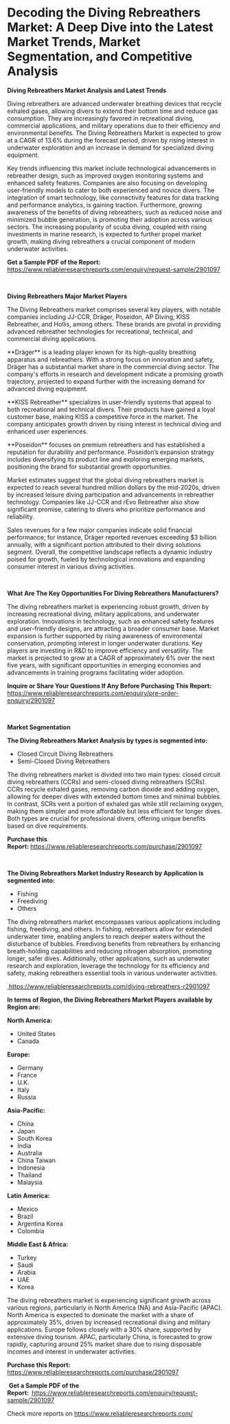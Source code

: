 <p><h1>Decoding the Diving Rebreathers Market: A Deep Dive into the Latest Market Trends, Market Segmentation, and Competitive Analysis</h1></p><p><strong>Diving Rebreathers Market Analysis and Latest Trends</strong></p>
<p><p>Diving rebreathers are advanced underwater breathing devices that recycle exhaled gases, allowing divers to extend their bottom time and reduce gas consumption. They are increasingly favored in recreational diving, commercial applications, and military operations due to their efficiency and environmental benefits. The Diving Rebreathers Market is expected to grow at a CAGR of 13.6% during the forecast period, driven by rising interest in underwater exploration and an increase in demand for specialized diving equipment.</p><p>Key trends influencing this market include technological advancements in rebreather design, such as improved oxygen monitoring systems and enhanced safety features. Companies are also focusing on developing user-friendly models to cater to both experienced and novice divers. The integration of smart technology, like connectivity features for data tracking and performance analytics, is gaining traction. Furthermore, growing awareness of the benefits of diving rebreathers, such as reduced noise and minimized bubble generation, is promoting their adoption across various sectors. The increasing popularity of scuba diving, coupled with rising investments in marine research, is expected to further propel market growth, making diving rebreathers a crucial component of modern underwater activities.</p></p>
<p><strong>Get a Sample PDF of the Report:&nbsp;</strong> <a href="https://www.reliableresearchreports.com/enquiry/request-sample/2901097?utm_campaign=2646&utm_medium=2&utm_source=Github&utm_content=ia&utm_term=16032025&utm_id=diving-rebreathers">https://www.reliableresearchreports.com/enquiry/request-sample/2901097</a></p>
<p>&nbsp;</p>
<p><strong>Diving Rebreathers Major Market Players</strong></p>
<p><p>The Diving Rebreathers market comprises several key players, with notable companies including JJ-CCR, Dräger, Poseidon, AP Diving, KISS Rebreather, and Hollis, among others. These brands are pivotal in providing advanced rebreather technologies for recreational, technical, and commercial diving applications.</p><p>**Dräger** is a leading player known for its high-quality breathing apparatus and rebreathers. With a strong focus on innovation and safety, Dräger has a substantial market share in the commercial diving sector. The company's efforts in research and development indicate a promising growth trajectory, projected to expand further with the increasing demand for advanced diving equipment.</p><p>**KISS Rebreather** specializes in user-friendly systems that appeal to both recreational and technical divers. Their products have gained a loyal customer base, making KISS a competitive force in the market. The company anticipates growth driven by rising interest in technical diving and enhanced user experiences.</p><p>**Poseidon** focuses on premium rebreathers and has established a reputation for durability and performance. Poseidon’s expansion strategy includes diversifying its product line and exploring emerging markets, positioning the brand for substantial growth opportunities.</p><p>Market estimates suggest that the global diving rebreathers market is expected to reach several hundred million dollars by the mid-2020s, driven by increased leisure diving participation and advancements in rebreather technology. Companies like JJ-CCR and rEvo Rebreather also show significant promise, catering to divers who prioritize performance and reliability.</p><p>Sales revenues for a few major companies indicate solid financial performance; for instance, Dräger reported revenues exceeding $3 billion annually, with a significant portion attributed to their diving solutions segment. Overall, the competitive landscape reflects a dynamic industry poised for growth, fueled by technological innovations and expanding consumer interest in various diving activities.</p></p>
<p>&nbsp;</p>
<p><strong>What Are The Key Opportunities For Diving Rebreathers Manufacturers?</strong></p>
<p><p>The diving rebreathers market is experiencing robust growth, driven by increasing recreational diving, military applications, and underwater exploration. Innovations in technology, such as enhanced safety features and user-friendly designs, are attracting a broader consumer base. Market expansion is further supported by rising awareness of environmental conservation, prompting interest in longer underwater durations. Key players are investing in R&D to improve efficiency and versatility. The market is projected to grow at a CAGR of approximately 6% over the next five years, with significant opportunities in emerging economies and advancements in training programs facilitating wider adoption.</p></p>
<p><strong>Inquire or Share Your Questions If Any Before Purchasing This Report:</strong> <a href="https://www.reliableresearchreports.com/enquiry/pre-order-enquiry/2901097?utm_campaign=2646&utm_medium=2&utm_source=Github&utm_content=ia&utm_term=16032025&utm_id=diving-rebreathers">https://www.reliableresearchreports.com/enquiry/pre-order-enquiry/2901097</a></p>
<p>&nbsp;</p>
<p><strong>Market Segmentation</strong></p>
<p><strong>The Diving Rebreathers Market Analysis by types is segmented into:</strong></p>
<p><ul><li>Closed Circuit Diving Rebreathers</li><li>Semi-Closed Diving Rebreathers</li></ul></p>
<p><p>The diving rebreathers market is divided into two main types: closed circuit diving rebreathers (CCRs) and semi-closed diving rebreathers (SCRs). CCRs recycle exhaled gases, removing carbon dioxide and adding oxygen, allowing for deeper dives with extended bottom times and minimal bubbles. In contrast, SCRs vent a portion of exhaled gas while still reclaiming oxygen, making them simpler and more affordable but less efficient for longer dives. Both types are crucial for professional divers, offering unique benefits based on dive requirements.</p></p>
<p><strong>Purchase this Report:&nbsp;</strong><a href="https://www.reliableresearchreports.com/purchase/2901097?utm_campaign=2646&utm_medium=2&utm_source=Github&utm_content=ia&utm_term=16032025&utm_id=diving-rebreathers">https://www.reliableresearchreports.com/purchase/2901097</a></p>
<p>&nbsp;</p>
<p><strong>The Diving Rebreathers Market Industry Research by Application is segmented into:</strong></p>
<p><ul><li>Fishing</li><li>Freediving</li><li>Others</li></ul></p>
<p><p>The diving rebreathers market encompasses various applications including fishing, freediving, and others. In fishing, rebreathers allow for extended underwater time, enabling anglers to reach deeper waters without the disturbance of bubbles. Freediving benefits from rebreathers by enhancing breath-holding capabilities and reducing nitrogen absorption, promoting longer, safer dives. Additionally, other applications, such as underwater research and exploration, leverage the technology for its efficiency and safety, making rebreathers essential tools in various underwater activities.</p></p>
<p><a href="https://www.reliableresearchreports.com/diving-rebreathers-r2901097?utm_campaign=2646&utm_medium=2&utm_source=Github&utm_content=ia&utm_term=16032025&utm_id=diving-rebreathers">&nbsp;https://www.reliableresearchreports.com/diving-rebreathers-r2901097</a></p>
<p><strong>In terms of Region, the Diving Rebreathers Market Players available by Region are:</strong></p>
<p>
    <p> <strong> North America: </strong>
        <ul>
            <li>United States</li>
            <li>Canada</li>
        </ul>
        </p> 
    <p> <strong> Europe: </strong>
        <ul>
            <li>Germany</li>
            <li>France</li>
            <li>U.K.</li>
            <li>Italy</li>
            <li>Russia</li>
        </ul>
        </p> 
    <p> <strong> Asia-Pacific: </strong>
        <ul>
            <li>China</li>
            <li>Japan</li>
            <li>South Korea</li>
            <li>India</li>
            <li>Australia</li>
            <li>China Taiwan</li>
            <li>Indonesia</li>
            <li>Thailand</li>
            <li>Malaysia</li>
        </ul>
        </p> 
    <p> <strong> Latin America: </strong>
        <ul>
            <li>Mexico</li>
            <li>Brazil</li>
            <li>Argentina Korea</li>
            <li>Colombia</li>
        </ul>
        </p> 
    <p> <strong> Middle East & Africa: </strong>
        <ul>
            <li>Turkey</li>
            <li>Saudi</li>
            <li>Arabia</li>
            <li>UAE</li>
            <li>Korea</li>
        </ul>
    </p>
    </p>
<p><p>The diving rebreathers market is experiencing significant growth across various regions, particularly in North America (NA) and Asia-Pacific (APAC). North America is expected to dominate the market with a share of approximately 35%, driven by increased recreational diving and military applications. Europe follows closely with a 30% share, supported by extensive diving tourism. APAC, particularly China, is forecasted to grow rapidly, capturing around 25% market share due to rising disposable incomes and interest in underwater activities.</p></p>
<p><strong>Purchase this Report: </strong><a href="https://www.reliableresearchreports.com/purchase/2901097?utm_campaign=2646&utm_medium=2&utm_source=Github&utm_content=ia&utm_term=16032025&utm_id=diving-rebreathers">https://www.reliableresearchreports.com/purchase/2901097</a></p>
<p>&nbsp;<strong>Get a Sample PDF of the Report:&nbsp;&nbsp;</strong><a href="https://www.reliableresearchreports.com/enquiry/request-sample/2901097?utm_campaign=2646&utm_medium=2&utm_source=Github&utm_content=ia&utm_term=16032025&utm_id=diving-rebreathers">https://www.reliableresearchreports.com/enquiry/request-sample/2901097</a></p>
<p><strong></strong></p>
<p>Check more reports on <a href="https://www.reliableresearchreports.com/?utm_campaign=2646&utm_medium=2&utm_source=Github&utm_content=ia&utm_term=16032025&utm_id=diving-rebreathers">https://www.reliableresearchreports.com/</a></p>